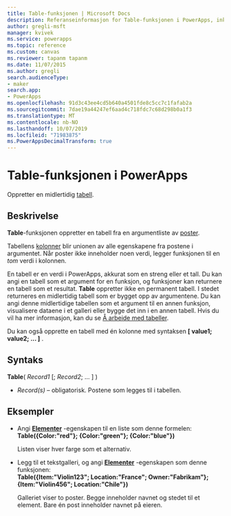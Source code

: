 ```yaml
---
title: Table-funksjonen | Microsoft Docs
description: Referanseinformasjon for Table-funksjonen i PowerApps, inkludert syntaks og eksempler
author: gregli-msft
manager: kvivek
ms.service: powerapps
ms.topic: reference
ms.custom: canvas
ms.reviewer: tapanm tapanm
ms.date: 11/07/2015
ms.author: gregli
search.audienceType:
- maker
search.app:
- PowerApps
ms.openlocfilehash: 91d3c43ee4cd5b640a4501fde8c5cc7c1fafab2a
ms.sourcegitcommit: 7dae19a44247ef6aad4c718fdc7c68d298b0a1f3
ms.translationtype: MT
ms.contentlocale: nb-NO
ms.lasthandoff: 10/07/2019
ms.locfileid: "71983875"
ms.PowerAppsDecimalTransform: true
---
```

# <a name="table-function-in-powerapps"></a>Table-funksjonen i PowerApps
Oppretter en midlertidig [tabell](../working-with-tables.md).

## <a name="description"></a>Beskrivelse
**Table**-funksjonen oppretter en tabell fra en argumentliste av [poster](../working-with-tables.md#records).

Tabellens [kolonner](../working-with-tables.md#columns) blir unionen av alle egenskapene fra postene i argumentet. Når poster ikke inneholder noen verdi, legger funksjonen til en *tom* verdi i kolonnen.

En tabell er en verdi i PowerApps, akkurat som en streng eller et tall. Du kan angi en tabell som et argument for en funksjon, og funksjoner kan returnere en tabell som et resultat. **Table** oppretter ikke en permanent tabell. I stedet returneres en midlertidig tabell som er bygget opp av argumentene.  Du kan angi denne midlertidige tabellen som et argument til en annen funksjon, visualisere dataene i et galleri eller bygge det inn i en annen tabell.  Hvis du vil ha mer informasjon, kan du se [Å arbeide med tabeller](../working-with-tables.md).

Du kan også opprette en tabell med én kolonne med syntaksen **[ value1; value2; ... ]** .

## <a name="syntax"></a>Syntaks
**Table**( *Record1* [; *Record2*; ... ] )

* *Record(s)* – obligatorisk. Postene som legges til i tabellen.

## <a name="examples"></a>Eksempler
* Angi **[Elementer](../controls/properties-core.md)** -egenskapen til en liste som denne formelen:
  <br>**Table({Color:"red"}; {Color:"green"}; {Color:"blue"})**
  
    Listen viser hver farge som et alternativ.
* Legg til et tekstgalleri, og angi **[Elementer](../controls/properties-core.md)** -egenskapen som denne funksjonen:<br>
  **Table({Item:"Violin123"; Location:"France"; Owner:"Fabrikam"}; {Item:"Violin456"; Location:"Chile"})**
  
    Galleriet viser to poster. Begge inneholder navnet og stedet til et element. Bare én post inneholder navnet på eieren.

